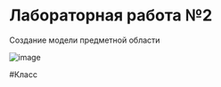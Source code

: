 # Лабораторная работа №2
Создание модели предметной области

![image](https://github.com/BREUCHT27/rtippo/assets/119112204/89427de3-55a1-43f9-b7d1-b5c3ab209296)

#Класс 
